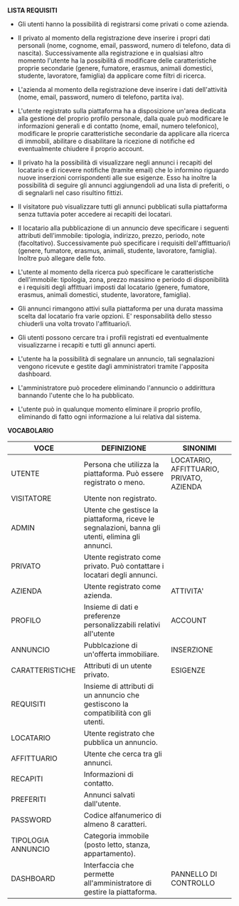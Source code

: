 <b>LISTA REQUISITI</b>

- Gli utenti hanno la possibilità di registrarsi come privati o come azienda.

- Il privato al momento della registrazione deve inserire i propri dati personali (nome, cognome, email, password,  numero di
telefono, data di nascita). Successivamente alla registrazione e in qualsiasi altro momento l'utente ha la possibilità di 
modificare delle caratteristiche proprie secondarie (genere, fumatore, erasmus, animali domestici, studente, lavoratore, famiglia)
da applicare come filtri di ricerca.

- L'azienda al momento della registrazione deve inserire i dati dell'attività (nome, email, password, numero di telefono, partita
iva).

- L'utente registrato sulla piattaforma ha a disposizione un'area dedicata alla gestione del proprio profilo personale, dalla
quale può modificare le informazioni generali e di contatto (nome, email, numero telefonico), modificare le proprie caratteristiche secondarie da applicare alla ricerca di immobili, abilitare o disabilitare la ricezione di notifiche ed eventualmente chiudere il proprio account.

- Il privato ha la possibilità di visualizzare negli annunci i recapiti del locatario e di ricevere notifiche (tramite email) che 
lo informino riguardo nuove inserzioni corrispondenti alle sue esigenze. Esso ha inoltre la possibilità di seguire gli annunci
aggiungendoli ad una lista di preferiti, o di segnalarli nel caso risultino fittizi.

- Il visitatore può visualizzare tutti gli annunci pubblicati sulla piattaforma senza tuttavia poter accedere ai recapiti dei 
locatari.

- Il locatario alla pubblicazione di un annuncio deve specificare i seguenti attributi dell'immobile: tipologia, indirizzo, 
prezzo, periodo, note (facoltativo). Successivamente può specificare i requisiti  dell'affittuario/i  (genere, fumatore, erasmus, 
animali, studente, lavoratore, famiglia). Inoltre può allegare delle foto.

- L'utente al momento della ricerca può specificare le caratteristiche dell'immobile: tipologia, zona, prezzo massimo e periodo di disponibilità e i requisiti degli affittuari imposti dal locatario (genere, fumatore, erasmus, animali domestici, studente, lavoratore, famiglia).

- Gli annunci rimangono attivi sulla piattaforma per una durata massima scelta dal locatario fra varie opzioni. E' responsabilità 
dello stesso chiuderli una volta trovato l'affituario/i.

- Gli utenti possono cercare tra i profili registrati ed eventualmente visualizzarne i recapiti e tutti gli annunci aperti.

- L'utente ha la possibilità di segnalare un annuncio, tali segnalazioni vengono ricevute e gestite dagli amministratori tramite l'apposita dashboard.

- L'amministratore può procedere eliminando l'annuncio o addirittura bannando l'utente che lo ha pubblicato.
 
- L'utente può in qualunque momento eliminare il proprio profilo, eliminando di fatto ogni informazione a lui relativa dal sistema.


<b>VOCABOLARIO</b>

VOCE | DEFINIZIONE | SINONIMI
-----|-------------|---------
UTENTE | Persona che utilizza la piattaforma. Può essere registrato o meno. | LOCATARIO, AFFITTUARIO, PRIVATO, AZIENDA
VISITATORE | Utente non registrato. | |
ADMIN |Utente che gestisce la piattaforma, riceve le segnalazioni, banna gli utenti, elimina gli annunci.|
PRIVATO | Utente registrato come privato. Può contattare i locatari degli annunci. | |
AZIENDA | Utente registrato come azienda. | ATTIVITA'
PROFILO | Insieme di dati e preferenze personalizzabili relativi all'utente | ACCOUNT
ANNUNCIO | Pubblcazione di un'offerta immobiliare. | INSERZIONE
CARATTERISTICHE | Attributi di un utente privato. | ESIGENZE 
REQUISITI | Insieme di attributi di un annuncio che gestiscono la compatibilità con gli utenti. | |  
LOCATARIO | Utente registrato che pubblica un annuncio. | |
AFFITTUARIO | Utente che cerca tra gli annunci. | |              
RECAPITI | Informazioni di contatto. | |
PREFERITI | Annunci salvati dall'utente. | |
PASSWORD | Codice alfanumerico di almeno 8 caratteri. | |
TIPOLOGIA ANNUNCIO | Categoria immobile (posto letto, stanza, appartamento). | |
DASHBOARD | Interfaccia che permette all'amministratore di gestire la piattaforma. | PANNELLO DI CONTROLLO |

